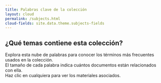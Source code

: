```yaml
---
title: Palabras clave de la colección
layout: cloud
permalink: /subjects.html
cloud-fields: site.data.theme.subjects-fields
---
```


## ¿Qué temas contiene esta colección?

Explora esta nube de palabras para conocer los términos más frecuentes usados en la colección.  
El tamaño de cada palabra indica cuántos documentos están relacionados con ella.  
Haz clic en cualquiera para ver los materiales asociados.
